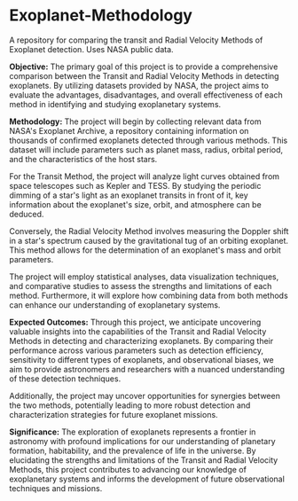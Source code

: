 # Exoplanet-Methodology
A repository for comparing the transit and Radial Velocity Methods of Exoplanet detection. Uses NASA public data. 

**Objective:**
The primary goal of this project is to provide a comprehensive comparison between the Transit and Radial Velocity Methods in detecting exoplanets. By utilizing datasets provided by NASA, the project aims to evaluate the advantages, disadvantages, and overall effectiveness of each method in identifying and studying exoplanetary systems.

**Methodology:**
The project will begin by collecting relevant data from NASA's Exoplanet Archive, a repository containing information on thousands of confirmed exoplanets detected through various methods. This dataset will include parameters such as planet mass, radius, orbital period, and the characteristics of the host stars.

For the Transit Method, the project will analyze light curves obtained from space telescopes such as Kepler and TESS. By studying the periodic dimming of a star's light as an exoplanet transits in front of it, key information about the exoplanet's size, orbit, and atmosphere can be deduced.

Conversely, the Radial Velocity Method involves measuring the Doppler shift in a star's spectrum caused by the gravitational tug of an orbiting exoplanet. This method allows for the determination of an exoplanet's mass and orbit parameters.

The project will employ statistical analyses, data visualization techniques, and comparative studies to assess the strengths and limitations of each method. Furthermore, it will explore how combining data from both methods can enhance our understanding of exoplanetary systems.

**Expected Outcomes:**
Through this project, we anticipate uncovering valuable insights into the capabilities of the Transit and Radial Velocity Methods in detecting and characterizing exoplanets. By comparing their performance across various parameters such as detection efficiency, sensitivity to different types of exoplanets, and observational biases, we aim to provide astronomers and researchers with a nuanced understanding of these detection techniques.

Additionally, the project may uncover opportunities for synergies between the two methods, potentially leading to more robust detection and characterization strategies for future exoplanet missions.

**Significance:**
The exploration of exoplanets represents a frontier in astronomy with profound implications for our understanding of planetary formation, habitability, and the prevalence of life in the universe. By elucidating the strengths and limitations of the Transit and Radial Velocity Methods, this project contributes to advancing our knowledge of exoplanetary systems and informs the development of future observational techniques and missions.
